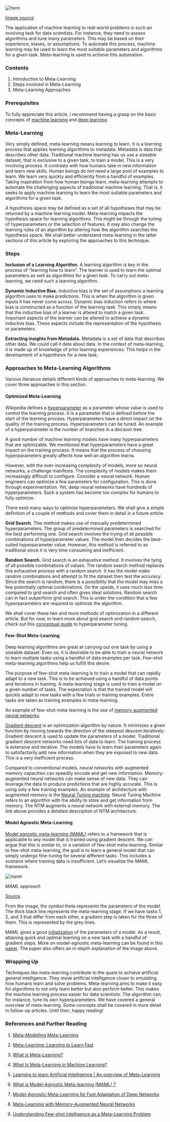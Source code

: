 ![hero](/engineering-education/meta-learning/hero.jpg)

[Image source](https://images.unsplash.com/photo-1589652717521-10c0d092dea9?ixid=MXwxMjA3fDB8MHxwaG90by1wYWdlfHx8fGVufDB8fHw%3D&ixlib=rb-1.2.1&auto=format&fit=crop&w=1050&q=80)

The application of machine learning to real-world problems is such an involving task for data scientists. For instance, they need to assess algorithms and tune many parameters. This may be based on their experience, biases, or assumptions. To automate this process, machine learning may be used to learn the most suitable parameters and algorithms for a given task. Meta-learning is used to achieve this automation.

### Contents

1. Introduction to Meta-Learning
2. Steps involved in Meta-Learning
3. Meta-Learning Approaches

### Prerequisites

To fully appreciate this article, I recommend having a grasp on the basic concepts of [machine learning](/engineering-education/supervised-learning-algorithms/) and [deep learning](/engineering-education/introduction-to-deep-learning/).

### Meta-Learning

Very simply defined, meta-learning means learning to learn. It is a learning process that applies learning algorithms to metadata. Metadata is data that describes other data. Traditional machine learning has us use a sizeable dataset, that is exclusive to a given task, to train a model. This is a very involving process. It contrasts with how humans take in new information and learn new skills. Human beings do not need a large pool of examples to learn. We learn very quickly and efficiently from a handful of examples. Taking inspiration from how human beings learn, meta-learning attempts to automate the challenging aspects of traditional machine learning. That is, it seeks to apply machine learning to learn the most suitable parameters and algorithms for a given task.

A hypothesis space may be defined as a set of all hypotheses that may be returned by a machine learning model. Meta-learning impacts the hypothesis space for learning algorithms. This might be through the tuning of hyperparameters or the selection of features. It may also change the learning rules of an algorithm by altering how the algorithm searches the hypothesis space. We shall better understand meta-learning in the latter sections of this article by exploring the approaches to this technique.

### Steps

**Inclusion of a Learning Algorithm.** A learning algorithm is key in the process of “learning how to learn”. The learner is used to learn the optimal parameters as well as algorithms for a given task. To carry out meta-learning, we need such a learning algorithm.

**Dynamic Inductive Bias.** Inductive bias is the set of assumptions a learning algorithm uses to make predictions. This is when the algorithm is given inputs it has never come across. Dynamic bias induction refers to where bias is constructed as a function of the learning task. This simply means that the inductive bias of a learner is altered to match a given task. Important aspects of the learner can be altered to achieve a dynamic inductive bias. These aspects include the representation of the hypothesis or parameters.

**Extracting insights from Metadata.** Metadata is a set of data that describes other data. We could call it data about data. In the context of meta-learning, it is made up of knowledge of prior learning experiences. This helps in the development of a hypothesis for a new task.

### Approaches to Meta-Learning Algorithms

Various literature details different kinds of approaches to meta-learning. We cover three approaches in this section.

#### Optimized Meta-Learning

Wikipedia defines a [hyperparameter](https://en.wikipedia.org/wiki/Hyperparameter_(machine_learning)) as a parameter whose value is used to control the learning process. It is a parameter that is defined before the start of the learning process. Hyperparameters have a direct impact on the quality of the training process. Hyperparameters can be tuned. An example of a hyperparameter is the number of branches in a decision tree.

A good number of machine learning models have many hyperparameters that are optimizable. We mentioned that hyperparameters have a great impact on the training process. It means that the process of choosing hyperparameters greatly affects how well an algorithm learns.

However, with the ever-increasing complexity of models, more so neural networks, a challenge manifests. The complexity of models makes them increasingly difficult to configure. Consider a neural network. Human engineers can optimize a few parameters for configuration. This is done through experimentation. Yet, deep neural networks have hundreds of hyperparameters. Such a system has become too complex for humans to fully optimize.

There exist many ways to optimize hyperparameters. We shall give a simple definition of a couple of methods and cover them in detail in a future article.

**Grid Search.** This method makes use of manually predetermined hyperparameters. The group of predetermined parameters is searched for the best performing one. Grid search involves the trying of all possible combinations of hyperparameter values. The model then decides the best-suited hyperparameter value. However, this method is referred to as traditional since it is very time consuming and inefficient.

**Random Search.** Grid search is an exhaustive method. It involves the tying of all possible combinations of values. The random search method replaces this exhaustive process with a random search. It has the model make random combinations and attempt to fit the dataset then test the accuracy. Since the search is random, there is a possibility that the model may miss a few potentially optimal combinations. On the upside, it uses much less time compared to grid search and often gives ideal solutions. Random search can in fact outperform grid search. This is under the condition that a few hyperparameters are required to optimize the algorithm.

We shall cover these two and more methods of optimization in a different article. But for now, to learn more about grid search and random search, check out this [conceptual guide](https://medium.com/@jackstalfort/hyperparameter-tuning-using-grid-search-and-random-search-f8750a464b35) to hyperparameter tuning.

#### Few-Shot Meta-Learning

Deep learning algorithms are great at carrying out one task by using a sizeable dataset. Even so, it is desirable to be able to train a neural network to learn multiple tasks using a handful of data examples per task. Few-shot meta-learning algorithms help us fulfill this desire.

The purpose of few-shot meta-learning is to train a model that can rapidly adapt to a new task. This is to be achieved using a handful of data points and iterations in training. A meta-learning stage is used to train a model on a given number of tasks. The expectation is that the trained model will quickly adapt to new tasks with a few trials or training examples. Entire tasks are taken as training examples in meta-learning.

An example of few-shot meta-learning is the use of [memory-augmented neural networks](http://proceedings.mlr.press/v48/santoro16.pdf).

[Gradient descent](https://ml-cheatsheet.readthedocs.io/en/latest/gradient_descent.html#:~:text=Gradient%20Descent.%20Gradient%20descent%20is%20an%20optimization%20algorithm,descent%20to%20update%20the%20parameters%20of%20our%20model.) is an optimization algorithm by nature. It minimizes a given function by moving towards the direction of the steepest descent iteratively. Gradient descent is used to update the parameters of a model. Traditional gradient descent networks need lots of data to learn. The training process is extensive and iterative. The models have to learn their parameters again to satisfactorily add new information when they are exposed to new data. This is a very inefficient process.

Compared to conventional models, neural networks with augmented memory capacities can speedily encode and get new information. Memory-augmented neural networks can make sense of new data. They can leverage the data to produce predictions that are highly accurate. This is using only a few training examples. An example of architecture with augmented memory is the [Neural Tuning machine](https://towardsdatascience.com/hands-on-memory-augmented-neural-networks-implementation-part-one-a6a4a88beba3#:~:text=Memory-augmented%20Neural%20Network%20%28MANN%29%2C%20which%20is%20extensively%20used,new%20addressing%20schema%20called%20least%20recently%20used%20access.). Neural Tuning Machine refers to an algorithm with the ability to store and get information from memory. The NTM augments a neural network with external memory. The link above provides a detailed description of NTM architecture.

#### Model Agnostic Meta-Learning

[Model agnostic meta-learning (MAML)](https://www.borealisai.com/en/blog/tutorial-3-few-shot-learning-and-meta-learning-ii) refers to a framework that is applicable to any model that is trained using gradient descent. We can argue that this is similar to, or a variation of few-shot meta-learning. Similar to few-shot meta-learning, the goal is to learn a general model that can simply undergo fine-tuning for several different tasks. This includes a scenario where training data is insufficient. Let’s visualize the MAML framework.

![maml](/engineering-education/meta-learning/maml.png)

*MAML approach*

[Source](https://arxiv.org/pdf/1703.03400.pdf)

From the image, the symbol theta represents the parameters of the model. The thick black line represents the meta-learning stage. If we have tasks 1, 2, and 3 that differ from each other, a gradient step is taken for the three of them. This is represented by the grey lines.

MAML gives a good [initialization](https://www.deeplearning.ai/ai-notes/initialization/) of the parameters of a model. As a result, attaining quick and optimal learning on a new task with a handful of gradient steps. More on model-agnostic meta-learning can be found in this [paper](https://arxiv.org/pdf/1703.03400.pdf). The paper also offers an in-depth explanation of the image above.

### Wrapping Up

Techniques like meta-learning contribute to the quest to achieve artificial general intelligence. They move artificial intelligence closer to emulating how humans learn and solve problems. Meta-learning aims to make it easy for algorithms to not only learn better but also perform better. This makes the machine learning process easier for data scientists. The algorithm can, for instance, tune its own hyperparameters. We have covered a general overview of meta-learning. Some concepts shall be covered in more detail in follow-up articles. Until then, happy reading!

### References and Further Reading

1. [Meta-Modelling Meta-Learning](https://medium.com/datathings/meta-modelling-meta-learning-34734cd7451b)

2. [Meta-Learning: Learning to Learn Fast](https://lilianweng.github.io/lil-log/2018/11/30/meta-learning.html)

3. [What is Meta-Learning?](https://hub.packtpub.com/what-is-meta-learning/)

4. [What Is Meta-Learning in Machine Learning?](https://robotronblog.com/2017/10/25/what-is-meta-learning-in-machine-learning/)

5. [Learning to learn Artificial Intelligence | An overview of Meta-Learning](https://www.geeksforgeeks.org/learning-to-learn-artificial-intelligence-an-overview-of-meta-learning/)

6. [What is Model-Agnostic Meta-learning (MAML) ?](https://towardsdatascience.com/model-agnostic-meta-learning-maml-8a245d9bc4ac)

7. [Model-Agnostic Meta-Learning for Fast Adaptation of Deep Networks](https://arxiv.org/pdf/1703.03400.pdf)

8. [Meta-Learning with Memory-Augmented Neural Networks](http://proceedings.mlr.press/v48/santoro16.pdf)

9. [Understanding Few-shot intelligence as a Meta-Learning Problem](https://codeburst.io/understanding-few-shot-intelligence-as-a-meta-learning-problem-7823a4cd4a0c)
